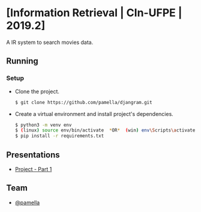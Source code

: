 # [Information Retrieval | CIn-UFPE | 2019.2]
A IR system to search movies data.

## Running
### Setup
* Clone the project.
  ```bash
  $ git clone https://github.com/pamella/djangram.git
  ```
* Create a virtual environment and install project's dependencies.
  ```bash
  $ python3 -m venv env
  $ (linux) source env/bin/activate  *OR*  (win) env\Scripts\activate
  $ pip install -r requirements.txt
  ```

## Presentations
* [Project - Part 1](https://docs.google.com/presentation/d/1Tyc1yZYpJnpL1huzO-eQvafPmQr3iS_4jzrw8DSDu4U/edit?usp=sharing)

## Team
* [@pamella](https://github.com/pamella)
